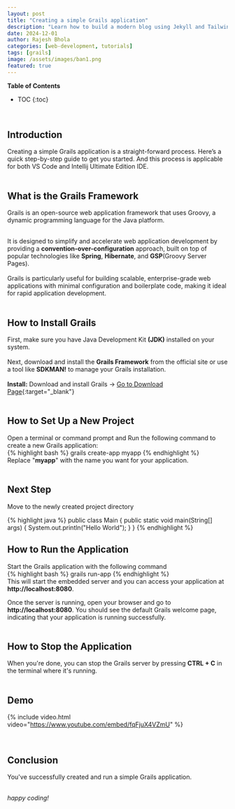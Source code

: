 ```yaml
---
layout: post
title: "Creating a simple Grails application"
description: "Learn how to build a modern blog using Jekyll and Tailwind CSS with step-by-step instructions"
date: 2024-12-01
author: Rajesh Bhola
categories: [web-development, tutorials]
tags: [grails]
image: /assets/images/ban1.png
featured: true
---
```


**Table of Contents**
- TOC
{:toc}
<br>

## Introduction

Creating a simple Grails application is a straight-forward process. Here’s a quick step-by-step guide to get you started. And this process is applicable for both VS Code and Intellij Ultimate Edition IDE.
<br>
<br>

## What is the Grails Framework

Grails is an open-source web application framework that uses Groovy, a dynamic programming language for the Java platform.
<br><br>

It is designed to simplify and accelerate web application development by providing a
**convention-over-configuration** approach, built on top of popular technologies like **Spring**, **Hibernate**, and **GSP**(Groovy Server Pages).
<br><br>
Grails is particularly useful for building scalable, enterprise-grade web applications with minimal configuration and boilerplate code, making it ideal for rapid application development.
<br>
<br>

## How to Install Grails

First, make sure you have Java Development Kit **(JDK)** installed on your system.
<br><br>
Next, download and install the **Grails Framework** from the official site or use a tool like **SDKMAN!** to manage your Grails installation.
<br><br>
**Install:** Download and install Grails -> [Go to Download Page](https://grails.org/download.html){:target="\_blank"}
<br>
<br>

## How to Set Up a New Project

Open a terminal or command prompt and
Run the following command to create a new Grails application:
<br>
{% highlight bash %}
grails create-app myapp
{% endhighlight %}
<br>
Replace "**myapp**" with the name you want for your application.
<br>
<br>

## Next Step
Move to the newly created project directory

{% highlight java %}
public class Main {
  public static void main(String[] args) {
    System.out.println("Hello World");
  }
}
{% endhighlight %}
<br>

## How to Run the Application

Start the Grails application with the following command
<br>
{% highlight bash %}
grails run-app
{% endhighlight %}
<br>
This will start the embedded server and you can access your application at **http://localhost:8080**.

Once the server is running, open your browser and go to **http://localhost:8080**. You should see the default Grails welcome page, indicating that your application is running successfully.
<br>
<br>

## How to Stop the Application

When you're done, you can stop the Grails server by pressing **CTRL + C** in the terminal where it's running.
<br>
<br>

## Demo
{% include video.html video="https://www.youtube.com/embed/fqFjuX4VZmU" %}


<br>

## Conclusion

You've successfully created and run a simple Grails application.
<br>
<br>

_happy coding!_